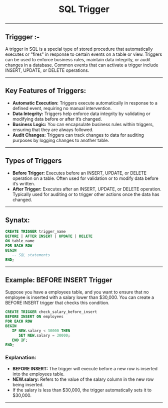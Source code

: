 # <p align="center">SQL Trigger</p>
<!------------------------------------------------------------->
--------------------------------------------------------------------------------------------------------------------------
## Triggger :-

A trigger in SQL is a special type of stored procedure that automatically executes or "fires" in response to certain events on a table or view. Triggers can be used to enforce business rules, maintain data integrity, or audit changes in a database. Common events that can activate a trigger include INSERT, UPDATE, or DELETE operations.

<!------------------------------------------------------------->
----------------------------------------------------------------------------------------------------------------------------------------------
## Key Features of Triggers:
- **Automatic Execution:** Triggers execute automatically in response to a defined event, requiring no manual intervention.
- **Data Integrity:** Triggers help enforce data integrity by validating or modifying data before or after it’s changed.
- **Business Logic:** You can encapsulate business rules within triggers, ensuring that they are always followed.
- **Audit Changes:** Triggers can track changes to data for auditing purposes by logging changes to another table.

<!------------------------------------------------------------->
----------------------------------------------------------------------------------------------------------------------------------------------

## Types of Triggers
- **Before Trigger:** Executes before an INSERT, UPDATE, or DELETE operation on a table. Often used for validation or to modify data before it’s written.
- **After Trigger:** Executes after an INSERT, UPDATE, or DELETE operation. Typically used for auditing or to trigger other actions once the data has changed.

<!------------------------------------------------------------->
----------------------------------------------------------------------------------------------------------------------------------------------


## Synatx:
```sql
CREATE TRIGGER trigger_name
BEFORE | AFTER INSERT | UPDATE | DELETE
ON table_name
FOR EACH ROW
BEGIN
   -- SQL statements
END;
```
<!------------------------------------------------------------->
----------------------------------------------------------------------------------------------------------------------------------------------

## Example: BEFORE INSERT Trigger

Suppose you have a employees table, and you want to ensure that no employee is inserted with a salary lower than $30,000. You can create a BEFORE INSERT trigger that checks this condition.

```sql
CREATE TRIGGER check_salary_before_insert
BEFORE INSERT ON employees
FOR EACH ROW
BEGIN
   IF NEW.salary < 30000 THEN
      SET NEW.salary = 30000;
   END IF;
END;
```

### Explanation:

- **BEFORE INSERT:** The trigger will execute before a new row is inserted into the employees table.
- **NEW.salary:** Refers to the value of the salary column in the new row being inserted.
- If the salary is less than $30,000, the trigger automatically sets it to $30,000.

<!------------------------------------------------------------->
----------------------------------------------------------------------------------------------------------------------------------------------
